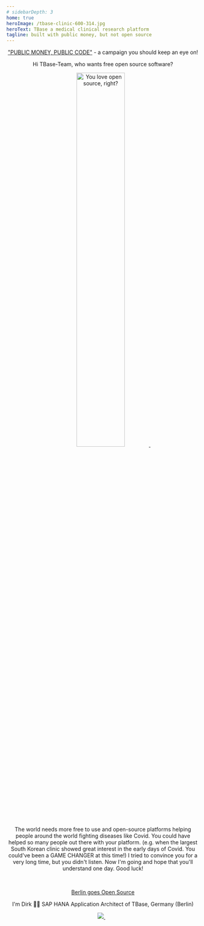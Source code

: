 ```yaml
---
# sidebarDepth: 3
home: true                 
heroImage: /tbase-clinic-600-314.jpg
heroText: TBase a medical clinical research platform
tagline: built with public money, but not open source
---
```


  <p align='center'>
      <a href="https://publiccode.eu/de/">"PUBLIC MONEY, PUBLIC CODE"</a>
    - a campaign you should keep an eye on!
   </p>

  <p align='center'>
   Hi TBase-Team, who wants free open source software?
   </p>
  <p align='center'>
<a href="https://i.redd.it/">
    <img alt="You love open source, right?" src="https://i.redd.it/8lcewc38osr71.jpg" width=50% height=50%>
      </a>&nbsp;&nbsp;
</p>

  <p align='center'>
  The world needs more free to use and open-source platforms helping people around the world fighting diseases like Covid. You could have helped so many people out there with your platform. (e.g. when the largest South Korean clinic showed great interest in the early days of Covid. You could've been a GAME CHANGER at this time!)
I tried to convince you for a very long time, but you didn't listen. Now I'm going and hope that you'll understand one day. Good luck!
   </p>&nbsp;&nbsp;
   
  <p align='center'>
   <a href="https://berlinopensource.de/warum-open-source/">Berlin goes Open Source</a>
   </p>

<p align='center'>
I'm Dirk 👨‍💻 SAP HANA Application Architect of TBase, Germany (Berlin)
</p>
<p align='center'>
  <a href="https://www.linkedin.com/in/raschke-dirk-81507b3a/">
    <img src="https://img.shields.io/badge/linkedin-%230077B5.svg?&style=for-the-badge&logo=linkedin&logoColor=white" />
  </a>&nbsp;&nbsp;
</p>
